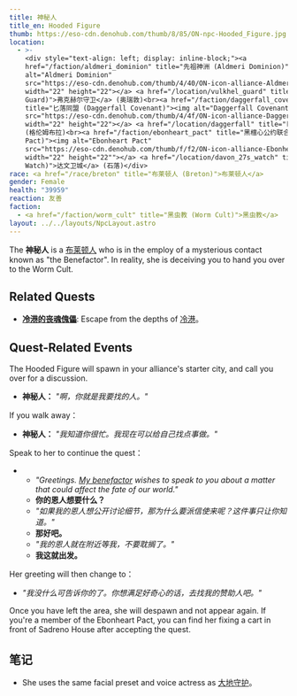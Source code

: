 ```yaml
---
title: 神秘人
title_en: Hooded Figure
thumb: https://eso-cdn.denohub.com/thumb/8/85/ON-npc-Hooded_Figure.jpg
location:
  - >-
    <div style="text-align: left; display: inline-block;"><a
    href="/faction/aldmeri_dominion" title="先祖神洲 (Aldmeri Dominion)"><img
    alt="Aldmeri Dominion"
    src="https://eso-cdn.denohub.com/thumb/4/40/ON-icon-alliance-Aldmeri_%28color%29.png"
    width="22" height="22"></a> <a href="/location/vulkhel_guard" title="弗克赫尔守卫 (Vulkhel
    Guard)">弗克赫尔守卫</a> (奥瑞敦)<br><a href="/faction/daggerfall_covenant"
    title="匕落同盟 (Daggerfall Covenant)"><img alt="Daggerfall Covenant"
    src="https://eso-cdn.denohub.com/thumb/4/4f/ON-icon-alliance-Daggerfall_%28color%29.png"
    width="22" height="22"></a> <a href="/location/daggerfall" title="匕落 (Daggerfall)">匕落</a>
    (格伦姆布拉)<br><a href="/faction/ebonheart_pact" title="黑檀心公约联合 (Ebonheart
    Pact)"><img alt="Ebonheart Pact"
    src="https://eso-cdn.denohub.com/thumb/f/f2/ON-icon-alliance-Ebonheart_%28color%29.png"
    width="22" height="22""></a> <a href="/location/davon_27s_watch" title="达文卫城 (Davon&#x27;s
    Watch)">达文卫城</a> (石落)</div>
race: <a href="/race/breton" title="布莱顿人 (Breton)">布莱顿人</a>
gender: Female
health: "39959"
reaction: 友善
faction:
  - <a href="/faction/worm_cult" title="黑虫教 (Worm Cult)">黑虫教</a>
layout: ../../layouts/NpcLayout.astro
---
```


The **神秘人** is a [布莱顿人](/race/breton "布莱顿人 (Breton)") who is in the employ of a mysterious contact known as
"the Benefactor". In reality, she is deceiving you to hand you over to the Worm Cult.

## Related Quests

- **[冷港的丧魂傀儡](/quest/soul_shriven_in_coldharbour "冷港的丧魂傀儡 (Soul Shriven in Coldharbour)")**: Escape from
  the depths of [冷港](/location/coldharbour "冷港 (Coldharbour)")。

## Quest-Related Events

The Hooded Figure will spawn in your alliance's starter city, and call you over for a discussion.

- **神秘人：** _"啊，你就是我要找的人。"_

If you walk away：

- **神秘人：** _"我知道你很忙。我现在可以给自己找点事做。"_

Speak to her to continue the quest：

-
  - _"Greetings. [My benefactor](/npc/the_benefactor "恩人 (The Benefactor)") wishes to speak to you about a matter that
    could affect the fate of our world."_
  - **你的恩人想要什么？**
  - _"如果我的恩人想公开讨论细节，那为什么要派信使来呢？这件事只让你知道。"_
  - **那好吧。**
  - _"我的恩人就在附近等我，不要耽搁了。"_
  - **我这就出发。**

Her greeting will then change to：

- _"我没什么可告诉你的了。你想满足好奇心的话，去找我的赞助人吧。"_

Once you have left the area, she will despawn and not appear again. If you're a member of the Ebonheart Pact, you can
find her fixing a cart in front of Sadreno House after accepting the quest.

## 笔记

- She uses the same facial preset and voice actress as
  [大地守护](/npc/the_groundskeeper "大地守护 (The Groundskeeper)")。
